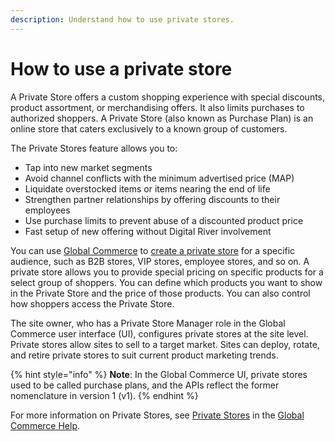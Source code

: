 ```yaml
---
description: Understand how to use private stores.
---
```


# How to use a private store

A Private Store offers a custom shopping experience with special discounts, product assortment, or merchandising offers. It also limits purchases to authorized shoppers. A Private Store (also known as Purchase Plan) is an online store that caters exclusively to a known group of customers.&#x20;

The Private Stores feature allows you to:

* Tap into new market segments
* Avoid channel conflicts with the minimum advertised price (MAP)
* Liquidate overstocked items or items nearing the end of life
* Strengthen partner relationships by offering discounts to their employees
* Use purchase limits to prevent abuse of a discounted product price
* Fast setup of new offering without Digital River involvement

You can use [Global Commerce](https://gc.digitalriver.com/gc/ent/home.do) to [create a private store](https://help.digitalriver.com/help/gc/Products/Private-Stores/Private-Stores.htm?Highlight=private%20store#HowToCreatePrivateStore) for a specific audience, such as B2B stores, VIP stores, employee stores, and so on. A private store allows you to provide special pricing on specific products for a select group of shoppers. You can define which products you want to show in the Private Store and the price of those products. You can also control how shoppers access the Private Store.

The site owner, who has a Private Store Manager role in the Global Commerce user interface (UI), configures private stores at the site level. Private stores allow sites to sell to a target market. Sites can deploy, rotate, and retire private stores to suit current product marketing trends.

{% hint style="info" %}
**Note**: In the Global Commerce UI, private stores used to be called purchase plans, and the APIs reflect the former nomenclature in version 1 (v1).
{% endhint %}

For more information on Private Stores, see [Private Stores](https://help.digitalriver.com/help/gc/Products/Private-Stores/Private-Stores.htm) in the [Global Commerce Help](https://help.digitalriver.com/help/gc.htm).
